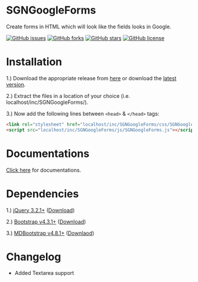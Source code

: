 # SGNGoogleForms
Create forms in HTML which will look like the fields looks in Google.

[![GitHub issues](https://img.shields.io/github/issues/SagnikGanguly96/SGNGoogleForms)](https://github.com/SagnikGanguly96/SGNGoogleForms/issues)
[![GitHub forks](https://img.shields.io/github/forks/SagnikGanguly96/SGNGoogleForms)](https://github.com/SagnikGanguly96/SGNGoogleForms/network)
[![GitHub stars](https://img.shields.io/github/stars/SagnikGanguly96/SGNGoogleForms)](https://github.com/SagnikGanguly96/SGNGoogleForms/stargazers)
[![GitHub license](https://img.shields.io/github/license/SagnikGanguly96/SGNGoogleForms)](https://github.com/SagnikGanguly96/SGNGoogleForms)

Installation
===
1.) Download the appropriate release from [here](https://github.com/SagnikGanguly96/SGNGoogleForms/releases) or download the [latest version](https://github.com/SagnikGanguly96/SGNGoogleForms/releases/latest).

2.) Extract the files in a location of your choice (i.e. localhost/inc/SGNGoogleForms/).

3.) Now add the following lines between `<head>` & `</head>` tags:
```html
<link rel="stylesheet" href="localhost/inc/SGNGoogleForms/css/SGNGoogleForms.css">
<script src="localhost/inc/SGNGoogleForms/js/SGNGoogleForms.js"></script>
```
# Documentations
[Click here](https://sagnikganguly96.github.io/SGNGoogleForms) for documentations.

# Dependencies
1.) [jQuery 3.2.1+](https://jquery.com/download/) ([Download](https://code.jquery.com/jquery-3.4.1.min.js))

2.) [Bootstrap v4.3.1+](https://getbootstrap.com/docs/4.3/getting-started/download/) ([Download](https://github.com/twbs/bootstrap/releases/download/v4.3.1/bootstrap-4.3.1-dist.zip))

3.) [MDBootstrap v4.8.1+](https://mdbootstrap.com/docs/jquery/getting-started/download/) ([Downlaod](https://mdbootstrap.com/download/mdb-jquery/mdb-free/48889ae88b960e0b6c0/MDB-Free_4.8.8.zip))

# Changelog
+ Added Textarea support
